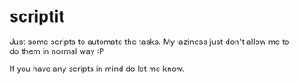 # scriptit
Just some scripts to automate the tasks. My laziness just don't allow me to do them in normal way :P 

If you have any scripts in mind do let me know.

